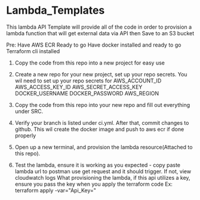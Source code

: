 # Lambda_Templates
This lambda API Template will provide all of the code in order to provision a lambda function that will get external data via API then Save to an S3 bucket

Pre:
Have AWS ECR Ready to go
Have docker installed and ready to go
Terraform cli installed

1. Copy the code from this repo into a new project for easy use

2. Create a new repo for your new project, set up your repo secrets. You wil need to set up your repo secrets for 
AWS_ACCOUNT_ID
AWS_ACCESS_KEY_ID
AWS_SECRET_ACCESS_KEY
DOCKER_USERNAME
DOCKER_PASSWORD
AWS_REGION

3. Copy the code from this repo into your new repo and fill out everything under SRC.

4. Verify your branch is listed under ci.yml. After that, commit changes to github. This wil create the docker image and push to aws ecr if done properly

5. Open up a new terminal, and provision the lambda resource(Attached to this repo).

6. Test the lambda, ensure it is working as you expected - copy paste lambda url to postman use get request and it should trigger. If not, view cloudwatch logs
What provisioning the lambda, if this api utilizes a key, ensure you pass the key when you apply the terraform code
Ex: terraform apply -var="Api_Key=<Api Key Value>"




